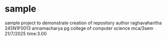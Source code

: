 # sample
sample project to demonstrate creation of repository
author raghavaharitha 
245N1F0013
annamacharya pg college of computer science 
mca/3sem
21/7/2025
time:3.00

